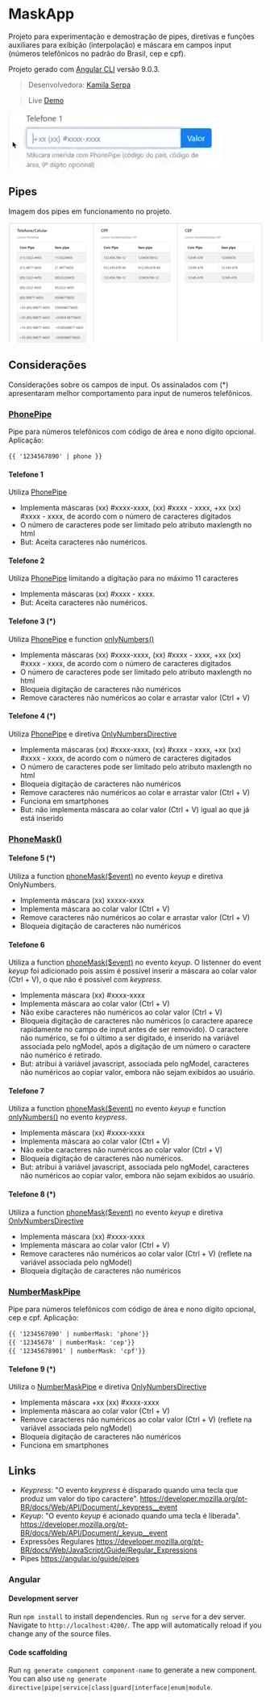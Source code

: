 # MaskApp

Projeto para experimentação e demostração de pipes, diretivas e funções auxiliares para exibição (interpolação) e máscara em campos input (números telefônicos no padrão do Brasil, cep e cpf).

Projeto gerado com [Angular CLI](https://github.com/angular/angular-cli) versão 9.0.3.

 > Desenvolvedora: [Kamila Serpa](https://kamilaserpa.github.io)
 
 > Live [Demo](https://maskappangular.web.app/)

<img src="src/assets/input.gif">

## Pipes
Imagem dos pipes em funcionamento no projeto.

<img src="src/assets/print_pipes.png" alt="Print dos pipes">

## Considerações
Considerações sobre os campos de input. Os assinalados com (*) apresentaram melhor comportamento para input de numeros telefônicos.

### [PhonePipe](src/app/shared/phone-pipe)
Pipe para números telefônicos com código de área e nono dígito opcional.
Aplicação:

`{{ '1234567890' | phone }}`

#### Telefone 1
Utiliza [PhonePipe](src/app/shared/phone-pipe/phone.pipe.ts)
 - Implementa máscaras (xx) #xxxx-xxxx, (xx) #xxxx - xxxx, +xx (xx) #xxxx - xxxx, de acordo com o número de caracteres digitados
 - O número de caracteres pode ser limitado pelo atributo maxlength no html
 - But: Aceita caracteres não numéricos.

#### Telefone 2
Utiliza [PhonePipe](src/app/shared/phone-pipe/phone.pipe.ts) limitando a digitação para no máximo 11 caracteres
 - Implementa máscaras (xx) #xxxx - xxxx.
 - But: Aceita caracteres não numéricos.

#### Telefone 3 (*)
Utiliza [PhonePipe](src/app/shared/phone-pipe/phone.pipe.ts) e function [onlyNumbers()](https://gitlab.com/angular-kamila/mask-app/-/blob/master/src/app/form/form.component.ts#L74)
 - Implementa máscaras (xx) #xxxx-xxxx, (xx) #xxxx - xxxx, +xx (xx) #xxxx - xxxx, de acordo com o número de caracteres digitados
 - O número de caracteres pode ser limitado pelo atributo maxlength no html
 - Bloqueia digitação de caracteres não numéricos
 - Remove caracteres não numéricos ao colar e arrastar valor (Ctrl + V)

#### Telefone 4 (*)
Utiliza [PhonePipe](src/app/shared/phone-pipe/phone.pipe.ts) e diretiva [OnlyNumbersDirective](src/app/shared/only-numbers/only-numbers.directive.ts)
 - Implementa máscaras (xx) #xxxx-xxxx, (xx) #xxxx - xxxx, +xx (xx) #xxxx - xxxx, de acordo com o número de caracteres digitados
 - O número de caracteres pode ser limitado pelo atributo maxlength no html
 - Bloqueia digitação de caracteres não numéricos
 - Remove caracteres não numéricos ao colar e arrastar valor (Ctrl + V)
 - Funciona em smartphones
 - But: não implementa máscara ao colar valor (Ctrl + V) igual ao que já está inserido

### [PhoneMask()](https://github.com/kamilaserpa/mask-app-angular/blob/dc67b5a33308cf4fd78f3429d5eedb0257ae1322/src/app/form/form.component.ts#L83)

#### Telefone 5 (*)
Utiliza a function [phoneMask($event)](https://github.com/kamilaserpa/mask-app-angular/blob/dc67b5a33308cf4fd78f3429d5eedb0257ae1322/src/app/form/form.component.ts#L83) no evento _keyup_ e diretiva OnlyNumbers.
- Implementa máscara (xx) xxxxx-xxxx
- Implementa máscara ao colar valor (Ctrl + V)
- Remove caracteres não numéricos ao colar e arrastar valor (Ctrl + V)
- Bloqueia digitação de caracteres não numéricos

#### Telefone 6
Utiliza a function [phoneMask($event)](https://github.com/kamilaserpa/mask-app-angular/blob/dc67b5a33308cf4fd78f3429d5eedb0257ae1322/src/app/form/form.component.ts#L83) no evento _keyup_. O listenner do event _keyup_ foi adicionado pois assim é possível inserir a máscara ao colar valor (Ctrl + V), o que não é possível com _keypress_.
- Implementa máscara (xx) #xxxx-xxxx
- Implementa máscara ao colar valor (Ctrl + V)
- Não exibe caracteres não numéricos ao colar valor (Ctrl + V)
- Bloqueia digitação de caracteres não numéricos (o caractere aparece rapidamente no campo de input antes de ser removido). O caractere não numérico, se foi o último a ser digitado, é inserido na variável associada pelo ngModel, após a digitação de um número o caractere não numérico é retirado.
- But: atribui à variável javascript, associada pelo ngModel, caracteres não numéricos ao copiar valor, embora não sejam exibidos ao usuário.

#### Telefone 7
Utiliza a function [phoneMask($event)](https://github.com/kamilaserpa/mask-app-angular/blob/dc67b5a33308cf4fd78f3429d5eedb0257ae1322/src/app/form/form.component.ts#L83) no evento _keyup_ e function [onlyNumbers()](https://gitlab.com/angular-kamila/mask-app/-/blob/master/src/app/form/form.component.ts#L74) no evento _keypress_.
 - Implementa máscara (xx) #xxxx-xxxx
 - Implementa máscara ao colar valor (Ctrl + V)
 - Não exibe caracteres não numéricos ao colar valor (Ctrl + V)
 - Bloqueia digitação de caracteres não numéricos.
 - But: atribui à variável javascript, associada pelo ngModel, caracteres não numéricos ao copiar valor, embora não sejam exibidos ao usuário.

#### Telefone 8 (*)
Utiliza a function [phoneMask($event)](https://github.com/kamilaserpa/mask-app-angular/blob/dc67b5a33308cf4fd78f3429d5eedb0257ae1322/src/app/form/form.component.ts#L83) no evento _keyup_ e diretiva [OnlyNumbersDirective](src/app/shared/only-numbers/only-numbers.directive.ts)
- Implementa máscara (xx) #xxxx-xxxx 
- Implementa máscara ao colar valor (Ctrl + V)
- Remove caracteres não numéricos ao colar valor (Ctrl + V) (reflete na variável associada pelo ngModel)
- Bloqueia digitação de caracteres não numéricos

### [NumberMaskPipe](src/app/shared/number-mask-pipe)
Pipe para números telefônicos com código de área e nono dígito opcional, cep e cpf.
Aplicação:

`{{ '1234567890' | numberMask: 'phone'}}`<br>
`{{ '12345678' | numberMask: 'cep'}}` <br>
`{{ '12345678901' | numberMask: 'cpf'}}`

#### Telefone 9 (*)
Utiliza o [NumberMaskPipe](src/app/shared/number-mask-pipe) e diretiva [OnlyNumbersDirective](src/app/shared/only-numbers/only-numbers.directive.ts)
- Implementa máscara +xx (xx) #xxxx-xxxx 
- Implementa máscara ao colar valor (Ctrl + V)
- Remove caracteres não numéricos ao colar valor (Ctrl + V) (reflete na variável associada pelo ngModel)
- Bloqueia digitação de caracteres não numéricos
- Funciona em smartphones

## Links

 - _Keypress_: "O evento _keypress_ é disparado quando uma tecla que produz um valor do tipo caractere".
 https://developer.mozilla.org/pt-BR/docs/Web/API/Document/_keypress__event
 - _Keyup_: "O evento _keyup_ é acionado quando uma tecla é liberada".
 https://developer.mozilla.org/pt-BR/docs/Web/API/Document/_keyup__event
 - Expressões Regulares https://developer.mozilla.org/pt-BR/docs/Web/JavaScript/Guide/Regular_Expressions
 - Pipes https://angular.io/guide/pipes

### Angular

#### Development server
Run `npm install` to install dependencies.
Run `ng serve` for a dev server. Navigate to `http://localhost:4200/`. The app will automatically reload if you change any of the source files.

#### Code scaffolding
Run `ng generate component component-name` to generate a new component. You can also use `ng generate directive|pipe|service|class|guard|interface|enum|module`.
